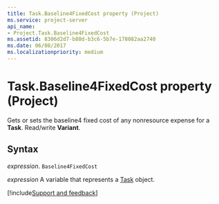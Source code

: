 ```yaml
---
title: Task.Baseline4FixedCost property (Project)
ms.service: project-server
api_name:
- Project.Task.Baseline4FixedCost
ms.assetid: 8306d2d7-b80d-b3c6-5b7e-178082aa2740
ms.date: 06/08/2017
ms.localizationpriority: medium
---
```



# Task.Baseline4FixedCost property (Project)

Gets or sets the baseline4 fixed cost of any nonresource expense for a **Task**. Read/write **Variant**.


## Syntax

_expression_. `Baseline4FixedCost`

_expression_ A variable that represents a [Task](./Project.Task.md) object.

[!include[Support and feedback](~/includes/feedback-boilerplate.md)]